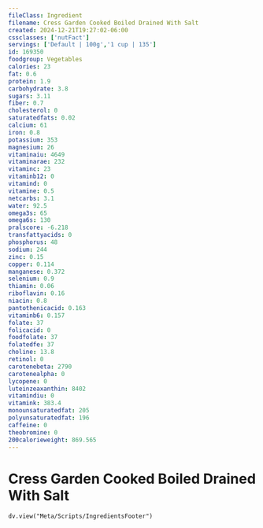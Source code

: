 ```yaml
---
fileClass: Ingredient
filename: Cress Garden Cooked Boiled Drained With Salt
created: 2024-12-21T19:27:02-06:00
cssclasses: ['nutFact']
servings: ['Default | 100g','1 cup | 135']
id: 169350
foodgroup: Vegetables
calories: 23
fat: 0.6
protein: 1.9
carbohydrate: 3.8
sugars: 3.11
fiber: 0.7
cholesterol: 0
saturatedfats: 0.02
calcium: 61
iron: 0.8
potassium: 353
magnesium: 26
vitaminaiu: 4649
vitaminarae: 232
vitaminc: 23
vitaminb12: 0
vitamind: 0
vitamine: 0.5
netcarbs: 3.1
water: 92.5
omega3s: 65
omega6s: 130
pralscore: -6.218
transfattyacids: 0
phosphorus: 48
sodium: 244
zinc: 0.15
copper: 0.114
manganese: 0.372
selenium: 0.9
thiamin: 0.06
riboflavin: 0.16
niacin: 0.8
pantothenicacid: 0.163
vitaminb6: 0.157
folate: 37
folicacid: 0
foodfolate: 37
folatedfe: 37
choline: 13.8
retinol: 0
carotenebeta: 2790
carotenealpha: 0
lycopene: 0
luteinzeaxanthin: 8402
vitamindiu: 0
vitamink: 383.4
monounsaturatedfat: 205
polyunsaturatedfat: 196
caffeine: 0
theobromine: 0
200calorieweight: 869.565
---
```


# Cress Garden Cooked Boiled Drained With Salt

```dataviewjs
dv.view("Meta/Scripts/IngredientsFooter")
```